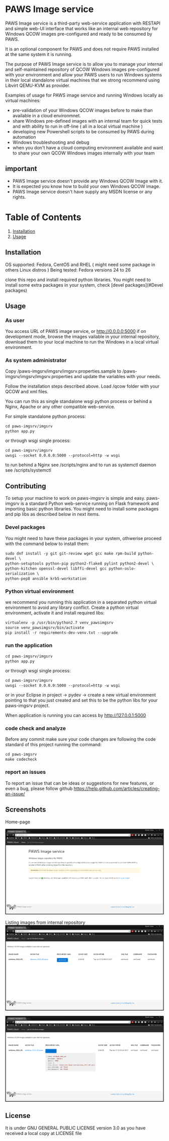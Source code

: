 # PAWS Image service

PAWS Image service is a third-party web-service application with RESTAPI and 
simple web-UI interface that works like an internal web repository for Windows 
QCOW images pre-configured and ready to be consumed by PAWS. 

It is an optional component for PAWS and does not require PAWS installed at 
the same system it is running. 

The purpose of PAWS Image service is to allow you to manage your internal 
and self-maintained repository of QCOW Windows images pre-configured with your
environment and allow your PAWS users to run Windows systems in their local 
standalone virtual machines that we strong recommend using Libvirt QEMU-KVM 
as provider.

Examples of usage for PAWS image service and running Windows locally as 
virtual machines: 

* pre-validation of your Windows QCOW images before to make than available in 
a cloud environmnet.
* share Windows pre-defined images with an internal team for quick tests and 
with ability to run in off-line ( all in a local virtual machine )
* developing new Powershell scripts to be consumed by PAWS during automation 
* Windows troubleshooting and debug
* when you don't have a cloud computing environment available and want to share
your own QCOW Windows images internally with your team

important
----------

* PAWS Image service doesn't provide any Windows QCOW Image with it.
* It is expected you know how to build your own Windows QCOW image.
* PAWS Image service doesn't have supply any MSDN license or any rights.

# Table of Contents
1. [Installation](#Installation)
2. [Usage](#Usage)


## Installation

OS supported: Fedora, CentOS and RHEL ( might need some package in others Linux 
distros )
Being tested: Fedora versions 24 to 26

clone this repo and install required python libraries. You might need to install
some extra packages in your system, check [devel packages](#Devel packages)

## Usage

### As user

You access URL of PAWS image service, or http://0.0.0.0:5000 if on development
mode, browse the images vailable in your internal repository, download them 
to your local machine to run the Windows in a local virtual environment.

### As system administrator

Copy /paws-imgsrv/imgsrv/imgsrv.properties.sample to 
/paws-imgsrv/imgsrv/imgsrv.properties and update the variables with your
needs. 

Follow the installation steps described above. Load /qcow folder with your
QCOW and xml files. 

You can run this as single standalone wsgi python process or behind a Nginx, 
Apache or any other compatible web-service.

For simple standalone python process:

```
cd paws-imgsrv/imgsrv
python app.py
```

or through wsgi single process:

```
cd paws-imgsrv/imgsrv
uwsgi --socket 0.0.0.0:5000 --protocol=http -w wsgi
```

to run behind a Nginx see /scripts/nginx and to run as systemctl daemon see
/scripts/systemctl

## Contributing

To setup your machine to work on paws-imgsrv is simple and easy. paws-imgsrv
is a standard Python web-service running on Flask framework and importing
basic python libraries. You might need to install some packages and pip libs 
as described below in next items. 

### Devel packages

You might need to have these packages in your system, othwerise proceed with 
the command below to install them:

```
sudo dnf install -y git git-review wget gcc make rpm-build python-devel \
python-setuptools python-pip python2-flake8 pylint python2-devel \
python-kitchen openssl-devel libffi-devel gcc python-oslo-serialization \
python-pep8 ansible krb5-workstation
```

### Python virtual environment

we recommend you running this application in a separated python virtual 
environment to avoid any library conflict. Create a python virtual environment, 
activate it and install required libs:

```
virtualenv -p /usr/bin/python2.7 venv_pawsimgsrv
source venv_pawsimgsrv/bin/activate
pip install -r requirements-dev-venv.txt --upgrade
```

### run the application

```
cd paws-imgsrv/imgsrv
python app.py
```

or through wsgi single process:

```
cd paws-imgsrv/imgsrv
uwsgi --socket 0.0.0.0:5000 --protocol=http -w wsgi
```

or in your Eclipse in project -> pydev -> create a new virtual environment
pointing to that you just created and set this to be the python libs for your
paws-imgsrv project.
 
 When application is running you can access by http://127.0.0.1:5000

### code check and analyze

Before any commit make sure your code changes are following the code standard
of this project running the command:

```
cd paws-imgsrv
make codecheck
```

### report an issues

To report an issue that can be ideas or suggestions for new features, or even
a bug, please follow github https://help.github.com/articles/creating-an-issue/

## Screenshots

Home-page

![Preview](https://github.com/rhpit/paws-imgsrv/raw/master/imgsrv/static/images/screenshot_3.png)

Listing images from internal repository
![Preview](https://github.com/rhpit/paws-imgsrv/raw/master/imgsrv/static/images/screenshot_2.png)

![Preview](https://github.com/rhpit/paws-imgsrv/raw/master/imgsrv/static/images/screenshot_1.png)


## License

It is under GNU GENERAL PUBLIC LICENSE version 3.0 as you have received a local
copy at LICENSE file
